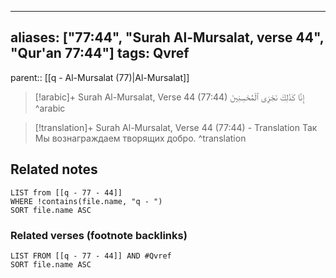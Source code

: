 
---
aliases: ["77:44", "Surah Al-Mursalat, verse 44", "Qur'an 77:44"]
tags: Qvref
---

parent:: [[q - Al-Mursalat (77)|Al-Mursalat]]

> [!arabic]+ Surah Al-Mursalat, Verse 44 (77:44)
> <span class="quran-arabic">إِنَّا كَذَٰلِكَ نَجْزِى ٱلْمُحْسِنِينَ</span>
^arabic

> [!translation]+ Surah Al-Mursalat, Verse 44 (77:44) - Translation
> Так Мы вознаграждаем творящих добро.
^translation



## Related notes
```dataview
LIST from [[q - 77 - 44]]
WHERE !contains(file.name, "q - ")
SORT file.name ASC
```

### Related verses (footnote backlinks)
```dataview
LIST FROM [[q - 77 - 44]] AND #Qvref
SORT file.name ASC
```

